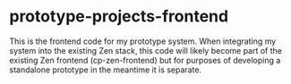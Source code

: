 # prototype-projects-frontend

This is the frontend code for my prototype system. When integrating my system into the existing Zen stack, this code will likely become part of the existing Zen frontend (cp-zen-frontend) but for purposes of developing a standalone prototype in the meantime it is separate.